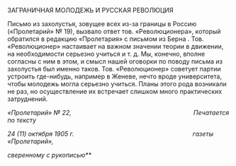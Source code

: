 ЗАГРАНИЧНАЯ МОЛОДЕЖЬ И РУССКАЯ РЕВОЛЮЦИЯ

Письмо из захолустья, зовущее всех из-за границы в Россию («Пролетарий» № 19), вызвало ответ тов. «Революционера», который обратился в редакцию «Пролетария» с письмом из Берна . Тов. «Революционер» настаивает на важном значении теории в движении, на необходимости серьезно учиться и т. д. Мы, конечно, вполне согласны с ним в этом, и смысл нашей оговорки по поводу письма из захолустья был именно та­ков. Тов. «Революционер» советует партии устроить где-нибудь, например в Женеве, нечто вроде университета, чтобы молодежь могла серьезно учиться. Планы этого рода возникали не раз, но осуществление их встречает слишком много практических затруд­нений.

_«Пролетарий» № 22,                                                                      Печатается по тексту_

_24 (11) октября 1905 г.                                                                    газеты «Пролетарий»,_

_сверенному с рукописью_**